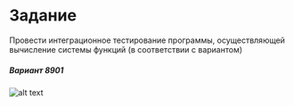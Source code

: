 # Задание
Провести интеграционное тестирование программы, осуществляющей вычисление системы функций (в соответствии с вариантом)
##### Вариант 8901
![alt text](https://github.com/larechik/lr2/blob/master/img/%D0%A1%D0%BD%D0%B8%D0%BC%D0%BE%D0%BA.JPG)
